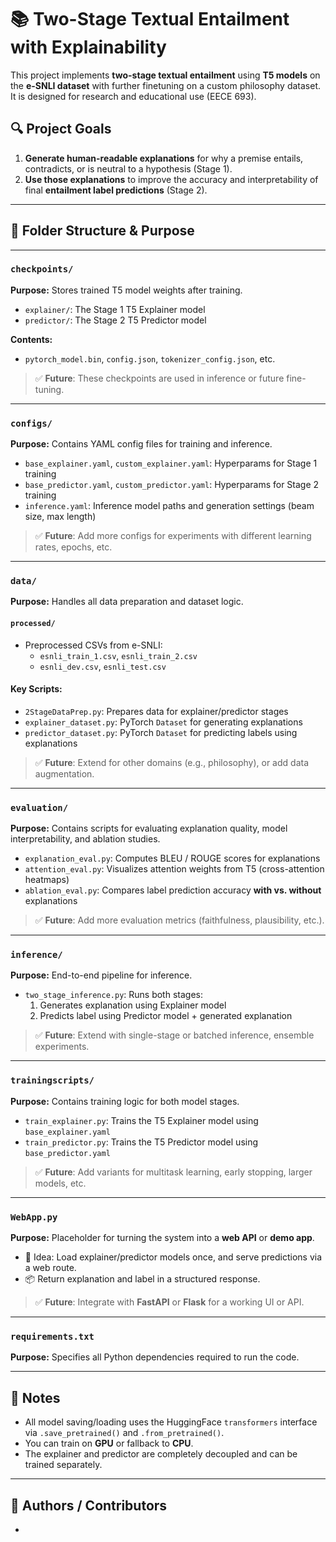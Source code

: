 # 📚 Two-Stage Textual Entailment with Explainability

This project implements **two-stage textual entailment** using **T5 models** on the **e-SNLI dataset** with further finetuning on a custom philosophy dataset. It is designed for research and educational use (EECE 693).

## 🔍 Project Goals

1. **Generate human-readable explanations** for why a premise entails, contradicts, or is neutral to a hypothesis (Stage 1).
2. **Use those explanations** to improve the accuracy and interpretability of final **entailment label predictions** (Stage 2).

---

## 📁 Folder Structure & Purpose

---

### `checkpoints/`
**Purpose:** Stores trained T5 model weights after training.

- `explainer/`: The Stage 1 T5 Explainer model
- `predictor/`: The Stage 2 T5 Predictor model

**Contents:**
- `pytorch_model.bin`, `config.json`, `tokenizer_config.json`, etc.

> ✅ **Future**: These checkpoints are used in inference or future fine-tuning.

---

### `configs/`
**Purpose:** Contains YAML config files for training and inference.

- `base_explainer.yaml`, `custom_explainer.yaml`: Hyperparams for Stage 1 training
- `base_predictor.yaml`, `custom_predictor.yaml`: Hyperparams for Stage 2 training
- `inference.yaml`: Inference model paths and generation settings (beam size, max length)

> ✅ **Future**: Add more configs for experiments with different learning rates, epochs, etc.

---

### `data/`
**Purpose:** Handles all data preparation and dataset logic.

#### `processed/`
- Preprocessed CSVs from e-SNLI:
  - `esnli_train_1.csv`, `esnli_train_2.csv`
  - `esnli_dev.csv`, `esnli_test.csv`

#### Key Scripts:
- `2StageDataPrep.py`: Prepares data for explainer/predictor stages
- `explainer_dataset.py`: PyTorch `Dataset` for generating explanations
- `predictor_dataset.py`: PyTorch `Dataset` for predicting labels using explanations

> ✅ **Future**: Extend for other domains (e.g., philosophy), or add data augmentation.

---

### `evaluation/`
**Purpose:** Contains scripts for evaluating explanation quality, model interpretability, and ablation studies.

- `explanation_eval.py`: Computes BLEU / ROUGE scores for explanations
- `attention_eval.py`: Visualizes attention weights from T5 (cross-attention heatmaps)
- `ablation_eval.py`: Compares label prediction accuracy **with vs. without** explanations

> ✅ **Future**: Add more evaluation metrics (faithfulness, plausibility, etc.).

---

### `inference/`
**Purpose:** End-to-end pipeline for inference.

- `two_stage_inference.py`: Runs both stages:
  1. Generates explanation using Explainer model
  2. Predicts label using Predictor model + generated explanation

> ✅ **Future**: Extend with single-stage or batched inference, ensemble experiments.

---

### `trainingscripts/`
**Purpose:** Contains training logic for both model stages.

- `train_explainer.py`: Trains the T5 Explainer model using `base_explainer.yaml`
- `train_predictor.py`: Trains the T5 Predictor model using `base_predictor.yaml`

> ✅ **Future**: Add variants for multitask learning, early stopping, larger models, etc.

---

### `WebApp.py`
**Purpose:** Placeholder for turning the system into a **web API** or **demo app**.

- 🧠 Idea: Load explainer/predictor models once, and serve predictions via a web route.
- 📦 Return explanation and label in a structured response.

> ✅ **Future**: Integrate with **FastAPI** or **Flask** for a working UI or API.

---

### `requirements.txt`
**Purpose:** Specifies all Python dependencies required to run the code.

---

## 📓 Notes

- All model saving/loading uses the HuggingFace `transformers` interface via `.save_pretrained()` and `.from_pretrained()`.
- You can train on **GPU** or fallback to **CPU**.
- The explainer and predictor are completely decoupled and can be trained separately.

---

## 👥 Authors / Contributors

- 
